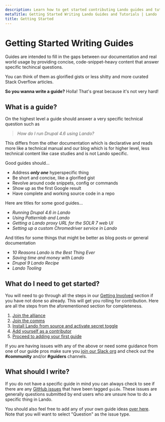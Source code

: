 ```yaml
---
description: Learn how to get started contributing Lando guides and tutorials
metaTitle: Getting Started Writing Lando Guides and Tutorials | Lando
title: Getting Started
---
```


# Getting Started Writing Guides

Guides are intended to fill in the gaps between our documentation and real world usage by providing concise, code-snippet-heavy content that answer specific techincal questions.

You can think of them as glorified gists or less shitty and more curated Stack Overflow articles.

**So you wanna write a guide?** Holla! That's great because it's not very hard!

## What is a guide?

On the highest level a guide should answer a very specific technical question such as

> _How do I run Drupal 4.6 using Lando?_

This differs from the other documentation which is declarative and reads more like a technical manual and our blog which is for higher level, less technical content like case studies and is not Lando specific.

Good guides should...

* Address _**only one**_ hyperspecific thing
* Be short and concise, like a glorified gist
* Revolve around code snippets, config or commands
* Show up as the first Google result
* Have complete and working source code in a repo

Here are titles for some good guides...

* _Running Drupal 4.6 in Lando_
* _Using Patternlab and Lando_
* _Getting a Lando proxy URL for the SOLR 7 web UI_
* _Setting up a custom Chromedriver service in Lando_

And titles for some things that might be better as blog posts or general documentation

* _10 Reasons Lando is the Best Thing Ever_
* _Saving time and money with Lando_
* _Drupal 9 Lando Recipe_
* _Lando Tooling_

## What do I need to get started?

You will need to go through all the steps in our [Getting Involved](contributing) section if you have not done so already. This will get you rolling for contribution. Here are all the steps from the aforementioned section for completeness.

1. [Join the alliance](./join.md)
2. [Join the comms](./comms.md)
3. [Install Lando from source and activate secret toggle](./activate.md)
4. [Add yourself as a contributor](./first.md)
5. [Proceed to adding your first guide](./guides-add.md)

If you are having issues with any of the above or need some guidance from one of our guide pros make sure you [join our Slack org](https://launchpass.com/devwithlando) and check out the **#community** and/or **#guiders** channels.

## What should I write?

If you do not have a specific guide in mind you can always check to see if there are any [GitHub issues](https://github.com/lando/lando/labels/guide) that have been tagged `guide`. These issues are generally questions submitted by end users who are unsure how to do a specific thing in Lando.

You should also feel free to add any of your own guide ideas [over here](https://github.com/lando/lando/issues/new/choose). Note that you will want to select "Question" as the issue type.
